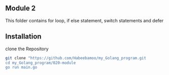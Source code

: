 ## Module 2

This folder contains for loop, if else statement, switch statements and defer

## Installation
clone the Repository

``` bash 
git clone "https://github.com/Habeebamoo/my_Golang_program.git 
cd my_Golang_program/020-module
go run main.go